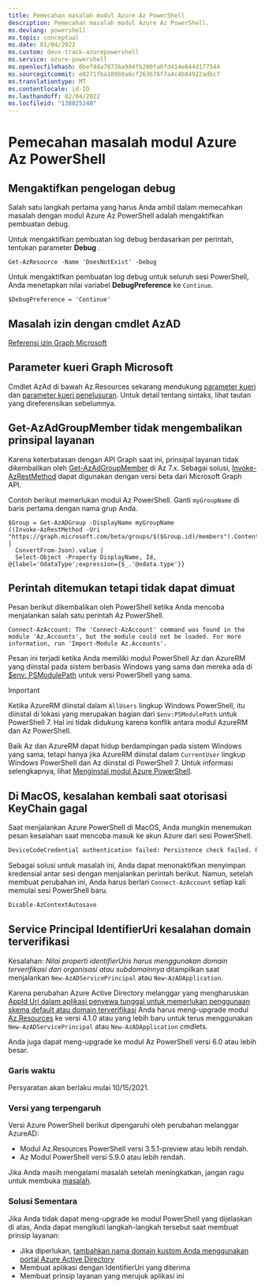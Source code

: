 ```yaml
---
title: Pemecahan masalah modul Azure Az PowerShell
description: Pemecahan masalah modul Azure Az PowerShell.
ms.devlang: powershell
ms.topic: conceptual
ms.date: 01/04/2022
ms.custom: devx-track-azurepowershell
ms.service: azure-powershell
ms.openlocfilehash: 0bef4da70736a984fb200fa6fd414e644d177544
ms.sourcegitcommit: e0271fba109b9a6cf263676f7a4c4b84922adbc7
ms.translationtype: MT
ms.contentlocale: id-ID
ms.lasthandoff: 02/04/2022
ms.locfileid: "138025248"
---
```

# <a name="troubleshooting-the-azure-az-powershell-module"></a>Pemecahan masalah modul Azure Az PowerShell

## <a name="enable-debug-logging"></a>Mengaktifkan pengelogan debug

Salah satu langkah pertama yang harus Anda ambil dalam memecahkan masalah dengan modul Azure Az PowerShell adalah mengaktifkan pembuatan debug.

Untuk mengaktifkan pembuatan log debug berdasarkan per perintah, tentukan parameter **Debug** .

```azurepowershell-interactive
Get-AzResource -Name 'DoesNotExist' -Debug
```

Untuk mengaktifkan pembuatan log debug untuk seluruh sesi PowerShell, Anda menetapkan nilai variabel **DebugPreference** ke `Continue`.

```azurepowershell-interactive
$DebugPreference = 'Continue'
```

## <a name="permission-issues-with-azad-cmdlets"></a>Masalah izin dengan cmdlet AzAD

[Referensi izin Graph Microsoft](/graph/permissions-reference)

## <a name="microsoft-graph-query-parameters"></a>Parameter kueri Graph Microsoft

Cmdlet AzAd di bawah Az.Resources sekarang mendukung [parameter kueri](/graph/query-parameters) dan [parameter kueri penelusuran](/graph/search-query-parameter). Untuk detail tentang sintaks, lihat tautan yang direferensikan sebelumnya.

## <a name="get-azadgroupmember-doesnt-return-service-principals"></a>Get-AzAdGroupMember tidak mengembalikan prinsipal layanan

Karena keterbatasan dengan API Graph saat ini, prinsipal layanan tidak dikembalikan oleh [Get-AzAdGroupMember](/powershell/module/az.resources/get-azadgroupmember) di Az 7.x. Sebagai solusi, [Invoke-AzRestMethod](/powershell/module/az.accounts/invoke-azrestmethod) dapat digunakan dengan versi beta dari Microsoft Graph API.

Contoh berikut memerlukan modul Az PowerShell. Ganti `myGroupName` di baris pertama dengan nama grup Anda.

```azurepowershell-interactive
$Group = Get-AzADGroup -DisplayName myGroupName
((Invoke-AzRestMethod -Uri "https://graph.microsoft.com/beta/groups/$($Group.id)/members").Content |
  ConvertFrom-Json).value |
  Select-Object -Property DisplayName, Id, @{label='OdataType';expression={$_.'@odata.type'}}
```

## <a name="command-found-but-could-not-be-loaded"></a>Perintah ditemukan tetapi tidak dapat dimuat

Pesan berikut dikembalikan oleh PowerShell ketika Anda mencoba menjalankan salah satu perintah Az PowerShell.

```Output
Connect-AzAccount: The 'Connect-AzAccount' command was found in the module 'Az.Accounts', but the module could not be loaded. For more information, run 'Import-Module Az.Accounts'.
```

Pesan ini terjadi ketika Anda memiliki modul PowerShell Az dan AzureRM yang diinstal pada sistem berbasis Windows yang sama dan mereka ada di [$env: PSModulePath](/powershell/module/microsoft.powershell.core/about/about_psmodulepath) untuk versi PowerShell yang sama.

> [!IMPORTANT]
> Ketika AzureRM diinstal dalam `AllUsers` lingkup Windows PowerShell, itu diinstal di lokasi yang merupakan bagian dari `$env:PSModulePath` untuk PowerShell 7. Hal ini tidak didukung karena konflik antara modul AzureRM dan Az PowerShell.

Baik Az dan AzureRM dapat hidup berdampingan pada sistem Windows yang sama, tetapi hanya jika AzureRM diinstal dalam `CurrentUser` lingkup Windows PowerShell dan Az diinstal di PowerShell 7. Untuk informasi selengkapnya, lihat [Menginstal modul Azure PowerShell](/powershell/azure/install-az-ps).

## <a name="on-macos-an-error-returns-when-keychain-authorization-fails"></a>Di MacOS, kesalahan kembali saat otorisasi KeyChain gagal

Saat menjalankan Azure PowerShell di MacOS, Anda mungkin menemukan pesan kesalahan saat mencoba masuk ke akun Azure dari sesi PowerShell.

```txt
DeviceCodeCredential authentication failed: Persistence check failed. Reason: KeyChain authorization/authentication failed. .Error code: -25293. OS error code -25293.
```

Sebagai solusi untuk masalah ini, Anda dapat menonaktifkan menyimpan kredensial antar sesi dengan menjalankan perintah berikut. Namun, setelah membuat perubahan ini, Anda harus berlari `Connect-AzAccount` setiap kali memulai sesi PowerShell baru.

```powershell
Disable-AzContextAutosave
```

## <a name="service-principal-identifieruri-verified-domain-error"></a>Service Principal IdentifierUri kesalahan domain terverifikasi

Kesalahan: _Nilai properti identifierUris harus menggunakan domain terverifikasi dari organisasi atau subdomainnya_ ditampilkan saat menjalankan `New-AzADServicePrincipal` atau `New-AzADApplication`.

Karena perubahan Azure Active Directory melanggar yang mengharuskan [AppId Uri dalam aplikasi penyewa tunggal untuk memerlukan penggunaan skema default atau domain terverifikasi](/active-directory/develop/reference-breaking-changes#appid-uri-in-single-tenant-applications-will-require-use-of-default-scheme-or-verified-domains) Anda harus meng-upgrade modul [Az.Resources](https://www.powershellgallery.com/packages/Az.Resources) ke versi 4.1.0 atau yang lebih baru untuk terus menggunakan `New-AzADServicePrincipal` atau `New-AzADApplication` cmdlets.

Anda juga dapat meng-upgrade ke modul Az PowerShell versi 6.0 atau lebih besar.

### <a name="timeline"></a>Garis waktu

Persyaratan akan berlaku mulai 10/15/2021.

### <a name="impacted-versions"></a>Versi yang terpengaruh

Versi Azure PowerShell berikut dipengaruhi oleh perubahan melanggar AzureAD:

- Modul Az.Resources PowerShell versi 3.5.1-preview atau lebih rendah.
- Az Modul PowerShell versi 5.9.0 atau lebih rendah.

Jika Anda masih mengalami masalah setelah meningkatkan, jangan ragu untuk membuka [masalah](https://github.com/Azure/azure-powershell/issues/new?assignees=&labels=needs-triage&template=az-module-bug-report.md&title=).

### <a name="workaround"></a>Solusi Sementara

Jika Anda tidak dapat meng-upgrade ke modul PowerShell yang dijelaskan di atas, Anda dapat mengikuti langkah-langkah tersebut saat membuat prinsip layanan:

- Jika diperlukan, [tambahkan nama domain kustom Anda menggunakan portal Azure Active Directory](/active-directory/fundamentals/add-custom-domain)
- Membuat aplikasi dengan IdentifierUri yang diterima
- Membuat prinsip layanan yang merujuk aplikasi ini
